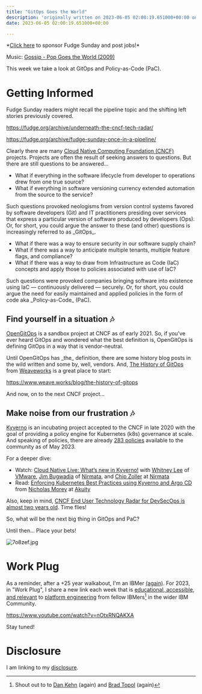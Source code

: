 ```yaml
---
title: "GitOps Goes the World"
description: 'originally written on 2023-06-05 02:00:19.651000+00:00 on LAMP with vi, WordPress, Jekyll, Gatsby Cloud, Netlify, Revue, Substack, or Buttondown'
date: 2023-06-05 02:00:19.651000+00:00

---
```


\*[Click here](https://fudgesunday.pallet.com/hire?pallet=fudgesunday) to sponsor Fudge Sunday and post jobs!\*

Music: [Gossip - Pop Goes the World (2009)](https://www.youtube.com/watch?v=IFLWfj\_r7kY)

This week we take a look at GitOps and Policy-as-Code (PaC).

# Getting Informed

Fudge Sunday readers might recall the pipeline topic and the shifting left stories previously covered.

https://fudge.org/archive/underneath-the-cncf-tech-radar/

https://fudge.org/archive/fudge-sunday-once-in-a-pipeline/

Clearly there are many [Cloud Native Computing Foundation (CNCF)](https://cncf.io) projects. Projects are often the result of seeking answers to questions. But there are still questions to be answered...

- What if everything in the software lifecycle from developer to operations drew from one true source? 
- What if everything in software versioning currency extended automation from the source to the service?

Such questions provoked neologisms from version control systems favored by software developers (Git) and IT practitioners presiding over services that express a particular version of software produced by developers (Ops). Or, for short, you could argue the answer to these (and other) questions is increasingly referred to as \_GitOps\_.

- What if there was a way to ensure security in our software supply chain?
- What if there was a way to anticipate multiple tenants, multiple feature flags, and compliance?
- What if there was a way to draw from Infrastructure as Code (IaC) concepts and apply those to policies associated with use of IaC?

Such questions were provoked companies bringing software into existence using IaC — continuously delivered — securely. Or, for short, you could argue the need for easily maintained and applied policies in the form of code aka \_Policy-as-Code\_ (PaC).

## Find yourself in a situation 🎶

[OpenGitOps](https://opengitops.dev) is a sandbox project at CNCF as of early 2021. So, if you've ever heard GitOps and wondered what the best definition is, OpenGitOps is defining GitOps in a way that is vendor-neutral.

Until OpenGitOps has \_the\_ definition, there are some history blog posts in the wild written and some by, well, vendors. And, [The History of GitOps](https://www.weave.works/blog/the-history-of-gitops) from [Weaveworks](https://www.weave.works) is a great place to start:

https://www.weave.works/blog/the-history-of-gitops

And now, on to the next CNCF project...

## Make noise from our frustration 🎶

[Kyverno](https://www.cncf.io/projects/kyverno/) is an incubating project accepted to the CNCF in late 2020 with the goal of providing a policy engine for Kubernetes (k8s) governance at scale. And speaking of policies, there are already [283 policies](https://kyverno.io/policies/) available to the community as of May 2023.

For a deeper dive:

- Watch: [Cloud Native Live: What’s new in Kyverno!](https://www.cncf.io/online-programs/cloud-native-live-whats-new-in-kyverno/) with [Whitney Lee](https://www.linkedin.com/in/whitneylee/) of [VMware](https://tanzu.vmware.com/developer/tv/enlightning/47/), [Jim Bugwadia](https://www.linkedin.com/in/jimbugwadia/) of [Nirmata](https://nirmata.com/kyverno-enterprise/), and [Chip Zoller](https://www.linkedin.com/in/chipzoller/) at [Nirmata](https://nirmata.com/kyverno-oss/) 
- Read: [Enforcing Kubernetes Best Practices using Kyverno and Argo CD](https://akuity.io/blog/argo-cd-kyverno-best-practice-policies/) from [Nicholas Morey](https://www.linkedin.com/in/nicholas-morey/) at [Akuity](https://akuity.io)

Also, keep in mind, [CNCF End User Technology Radar for DevSecOps is almost two years old](https://radar.cncf.io/2021-09-devsecops). Time flies!

So, what will be the next big thing in GitOps and PaC?

Until then… Place your bets!

![7o8zef.jpg](https://buttondown.imgix.net/images/6501822f-ef6a-474a-9da4-9eaab2f9b0d3.jpg?w=960&fit=max) 

# Work Plug

As a reminder, after a +25 year walkabout, I'm an IBMer [(again)](https://jaycuthrell.com/about/). For 2023, in "Work Plug", I share a new link each week that is [educational, accessible, and relevant](https://www.youtube.com/watch?v=nOtxRNQAKXA) to [platform engineering](https://www.ibm.com/consulting/platform-engineering-services) from fellow IBMers[^IBMer] in the wider IBM Community.

https://www.youtube.com/watch?v=nOtxRNQAKXA

Stay tuned! 

# Disclosure

I am linking to my [disclosure](https://jaycuthrell.com/disclosure/).

[^IBMer]: Shout out to to [Dan Kehn](https://www.linkedin.com/in/homebarista/) (again) and [Brad Topol](https://www.linkedin.com/in/brad-topol-6273536/) (again)
